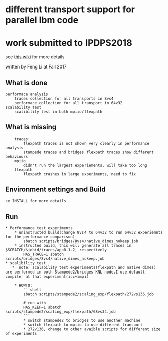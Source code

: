 # different transport support for parallel lbm code
# work submitted to IPDPS2018

see [this wiki](https://github.iu.edu/IUPUI-CS-HPC/data_broker_lammps/wiki) for more details

written by Feng Li at Fall 2017

## What is done
    performace analysis
        traces collection for all transports in 8vs4
        performace collection for all transport in 64v32
    scalability test
        scalibility test in both mpiio/flexpath
        

## What is missing
        traces:
            flexpath traces is not shown very clearly in performance analysis
            stampede traces and bridges flexpath traces show different behaviours
        mpiio
            didn't run the largest experiements, will take too long
        flexpath
            flexpath crashes in large experiments, need to fix
   

## Environment settings and Build
    se INSTALL for more details



## Run 
    * Performance test experiments
        * uninstructed build(change 8vs4 to 64v32 to run 64v32 experiemnts for the performance comparison)
            sbatch scripts/bridges/8vs4/native_dimes_nokeep.job
        * instructed build, this will generate all traces in $SCRATCH/$jobid/traces/app0.1.2, respectively
            HAS_TRACE=1 sbatch scripts/bridges/8vs4/native_dimes_nokeep.job
    * scalibility test
       *  note: scalability test experiments(flexpath and native dimes) are performed in both Stampede2/bridges KNL node.I use default compiler at that experiment(icc+impi)
            
        * HOWTO:
            ```shell
            sbatch scripts/stampede2/scaling_exp/flexpath/272vs136.job

            # run with
            HAS_KEEP=1 sbatch scripts/stampede2/scaling_exp/flexpath/68vs34.job
            ```
            * switch stampede2 to bridges to use another machine
            * switch flexpath to mpiio to use different transport
            * 272v136, change to other avaible scripts for different size of experiments
